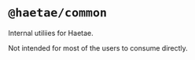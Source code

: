 # `@haetae/common`

Internal utiliies for Haetae.

Not intended for most of the users to consume directly.
